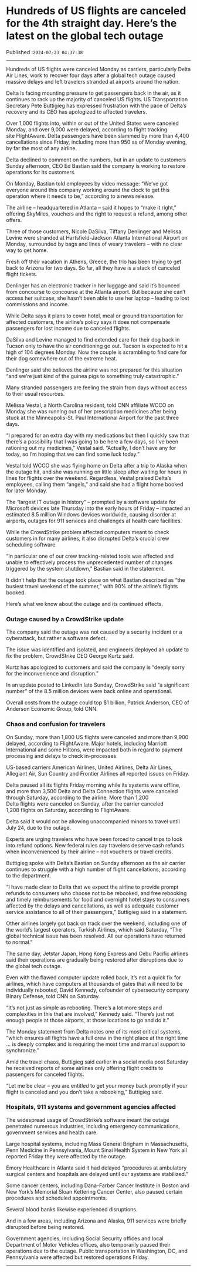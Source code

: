 # Hundreds of US flights are canceled for the 4th straight day. Here’s the latest on the global tech outage

Published :`2024-07-23 04:37:38`

---

Hundreds of US flights were canceled Monday as carriers, particularly Delta Air Lines, work to recover four days after a global tech outage caused massive delays and left travelers stranded at airports around the nation.

Delta is facing mounting pressure to get passengers back in the air, as it continues to rack up the majority of canceled US flights. US Transportation Secretary Pete Buttigieg has expressed frustration with the pace of Delta’s recovery and its CEO has apologized to affected travelers.

Over 1,000 flights into, within or out of the United States were canceled Monday, and over 9,000 were delayed, according to flight tracking site FlightAware. Delta passengers have been slammed by more than 4,400 cancellations since Friday, including more than 950 as of Monday evening, by far the most of any airline.

Delta declined to comment on the numbers, but in an update to customers Sunday afternoon, CEO Ed Bas﻿tian said the company is working to restore operations for its customers.

On Monday, Bastian told employees by video message: “We’ve got everyone around this company working around the clock to get this operation where it needs to be,” according to a news release.

The airline – headquartered in Atlanta – said it hopes to “make it right,” offering SkyMiles, vouchers and the right to request a refund, among other offers.

Three of those customers, Nicole DaSilva, Tiffany Denlinger and Melissa Levine were stranded at Hartsfield-Jackson Atlanta International Airport on Monday, surrounded by bags and lines of weary travelers – with no clear way to get home.

Fresh off their vacation in Athens, Greece, the trio has been trying to get back to Arizona for two days. So far, all they have is a stack of canceled flight tickets.

Denlinger has an electronic tracker in her luggage and said it’s bounced from concourse to concourse at the Atlanta airport. But because she can’t access her suitcase, she hasn’t been able to use her laptop – leading to lost commissions and income.

While Delta says it plans to cover hotel, meal or ground transportation for affected customers, the airline’s policy says it does not compensate passengers for lost income due to canceled flights.

DaSilva and Levine managed to find extended care for their dog back in Tucson only to have the air conditioning go out. Tucson is expected to hit a high of 104 degrees Monday. Now the couple is scrambling to find care for their dog somewhere out of the extreme heat.

Denlinger said she believes the airline was not prepared for this situation “and we’re just kind of the guinea pigs to something truly catastrophic.”

Many stranded passengers are feeling the strain from days without access to their usual resources.

Melissa Vestal, a North Carolina resident, told CNN affiliate WCCO on Monday she was running out of her prescription medicines after being stuck at the Minneapolis-St. Paul International Airport for the past three days.

“I prepared for an extra day with my medications but then I quickly saw that there’s a possibility that I was going to be here a few days, so I’ve been rationing out my medicines,” Vestal said. “Actually, I don’t have any for today, so I’m hoping that we can find some luck today.”

Vestal told WCCO she was flying home on Delta after a trip to Alaska when the outage hit, and she was running on little sleep after waiting for hours in lines for flights over the weekend. Regardless, Vestal praised Delta’s employees, calling them “angels,” and said she had a flight home booked for later Monday.

The “largest IT outage in history” – prompted by a software update for Microsoft devices late Thursday into the early hours of Friday – impacted an estimated 8.5 million Windows devices worldwide, causing disorder at airports, outages for 911 services and challenges at health care facilities.

While the CrowdStrike problem affected computers meant to check customers in for many airlines, it also disrupted Delta’s crucial crew scheduling software.

“In particular one of our crew tracking-related tools was affected and unable to effectively process the unprecedented number of changes triggered by the system shutdown,” Bastian said in the statement.

It didn’t help that the outage took place on what Bastian described as “the busiest travel weekend of the summer,” with 90% of the airline’s flights booked.

Here’s what we know about the outage and its continued effects.

### Outage caused by a CrowdStrike update

The company said the outage was not caused by a security incident or a cyberattack, but rather a software defect.

The issue was identified and isolated, and engineers deployed an update to fix the problem, CrowdStrike CEO George Kurtz said.

Kurtz has apologized to customers and said the company is “deeply sorry for the inconvenience and disruption.”

In an update posted to LinkedIn late Sunday, CrowdStrike said “a significant number” of the 8.5 million devices were back online and operational.

Overall costs from the outage could top $1 billion, Patrick Anderson, CEO of Anderson Economic Group, told CNN.

### Chaos and confusion for travelers

On Sunday, more than 1,800 US flights were canceled and more than 9,900 delayed, according to FlightAware. Major hotels, including Marriott International and some Hiltons, were impacted both in regard to payment processing and delays to check in-processes.

US-based carriers American Airlines, United Airlines, Delta Air Lines, Allegiant Air, Sun Country and Frontier Airlines all reported issues on Friday.

Delta paused all its flights Friday morning while its systems were offline, and more than 3,500 Delta and Delta Connection flights were canceled through Saturday, according to the airline. More than 1,200 Delta flights were canceled on Sunday, after the carrier canceled 1,208 flights on Saturday, according to FlightAware.

Delta said it would not be allowing unaccompanied minors to travel until July 24, due to the outage.

Experts are urging travelers who have been forced to cancel trips to look into refund options. New federal rules say travelers deserve cash refunds when inconvenienced by their airline – not vouchers or travel credits.

Buttigieg spoke with Delta’s Bastian on Sunday afternoon as the air carrier continues to struggle with a high number of flight cancellations, according to the department.

“I have made clear to Delta that we expect the airline to provide prompt refunds to consumers who choose not to be rebooked, and free rebooking and timely reimbursements for food and overnight hotel stays to consumers affected by the delays and cancellations, as well as adequate customer service assistance to all of their passengers,” Buttigieg said in a statement.

Other airlines largely got back on track over the weekend, including one of the world’s largest operators, Turkish Airlines, which said Saturday, “The global technical issue has been resolved. All our operations have returned to normal.”

The same day, Jetstar Japan, Hong Kong Express and Cebu Pacific airlines said their operations are gradually being restored after disruptions due to the global tech outage.

Even with the flawed computer update rolled back, it’s not a quick fix for airlines, which have computers at thousands of gates that will need to be individually rebooted, David Kennedy, cofounder of cybersecurity company Binary Defense, told CNN on Saturday.

“It’s not just as simple as rebooting. There’s a lot more steps and complexities in this that are involved,” Kennedy said. “There’s just not enough people at those airports, at those locations to go and do it.”

The Monday statement from Delta notes one of its most critical systems, “which ensures all flights have a full crew in the right place at the right time … is deeply complex and is requiring the most time and manual support to synchronize.”

Amid the travel chaos, Buttigieg said earlier in a social media post Saturday he received reports of some airlines only offering flight credits to passengers for canceled flights.

“Let me be clear – you are entitled to get your money back promptly if your flight is canceled and you don’t take a rebooking,” Buttigieg said.

### Hospitals, 911 systems and government agencies affected

The widespread usage of CrowdStrike’s software meant the outage penetrated numerous industries, including emergency communications, government services and health care.

Large hospital systems, including Mass General Brigham in Massachusetts, Penn Medicine in Pennsylvania, Mount Sinai Health System in New York all reported Friday they were affected by the outage.

Emory Healthcare in Atlanta said it had delayed “procedures at ambulatory surgical centers and hospitals are delayed until our systems are stabilized.”

Some cancer centers, including Dana-Farber Cancer Institute in Boston and New York’s Memorial Sloan Kettering Cancer Center, also paused certain procedures and scheduled appointments.

Several blood banks likewise experienced disruptions.

And in a few areas, including Arizona and Alaska, 911 services were briefly disrupted before being restored.

Government agencies, including Social Security offices and local Department of Motor Vehicles offices, also temporarily paused their operations due to the outage. Public transportation in Washington, DC, and Pennsylvania were affected but restored operations Friday.

---

